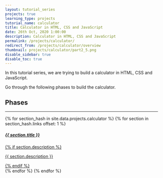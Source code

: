 ```yaml
---
layout: tutorial_series
projects: true
learning_type: projects
tutorial_name: calculator
title: Calculator in HTML, CSS and JavaScript
date: 26th Oct, 2020 1:00:00
description: Calculator in HTML, CSS and JavaScript
permalink: /projects/calculator/
redirect_from: /projects/calculator/overview
thumbnail: projects/calculator/part2_5.png
disable_sidebar: true
disable_toc: true
---
```


In this tutorial series, we are trying to build a calculator in HTML, CSS and JavaScript.

Go through the following phases to build the calculator.

## Phases

<div class="section-index">
  <hr class="panel-line">

  <div class="container-fluid">
    <div class="row">
      {% for section_hash in site.data.projects.calculator %}
        {% for section in section_hash.links offset: 1 %}
          <div class="col-md-6">
            <a href="{{ site.url }}/{{ site.baseurl }}{{ section.url }}" class="text-secondary">
              <div class="card shadow mb-3">
                <div class="card-body">
                  <h5 class="card-title font-weight-bold">{{ section.title }}</h5>
                  {% if section.description %}
                    <p class="card-text">{{ section.description }}</p>
                  {% endif %}
                </div>
              </div>
            </a>
          </div>
        {% endfor %}
      {% endfor %}
    </div>
  </div>
</div>
